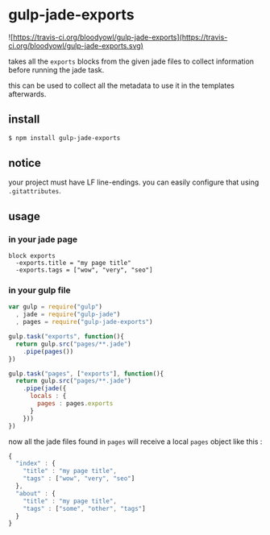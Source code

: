 # gulp-jade-exports

![https://travis-ci.org/bloodyowl/gulp-jade-exports](https://travis-ci.org/bloodyowl/gulp-jade-exports.svg)

takes all the `exports` blocks from the given jade files
to collect information before running the jade task.

this can be used to collect all the metadata to use it
in the templates afterwards.

## install

```sh
$ npm install gulp-jade-exports
```

## notice

your project must have LF line-endings. you can easily configure that using `.gitattributes`.

## usage

### in your jade page

```jade
block exports
  -exports.title = "my page title"
  -exports.tags = ["wow", "very", "seo"]
```

### in your gulp file

```javascript
var gulp = require("gulp")
  , jade = require("gulp-jade")
  , pages = require("gulp-jade-exports")

gulp.task("exports", function(){
  return gulp.src("pages/**.jade")
    .pipe(pages())
})

gulp.task("pages", ["exports"], function(){
  return gulp.src("pages/**.jade")
    .pipe(jade({
      locals : {
        pages : pages.exports
      }
    }))
})
```

now all the jade files found in `pages` will receive a
local `pages` object like this :

```javascript
{
  "index" : {
    "title" : "my page title",
    "tags" : ["wow", "very", "seo"]
  },
  "about" : {
    "title" : "my page title",
    "tags" : ["some", "other", "tags"]
  }
}
```
